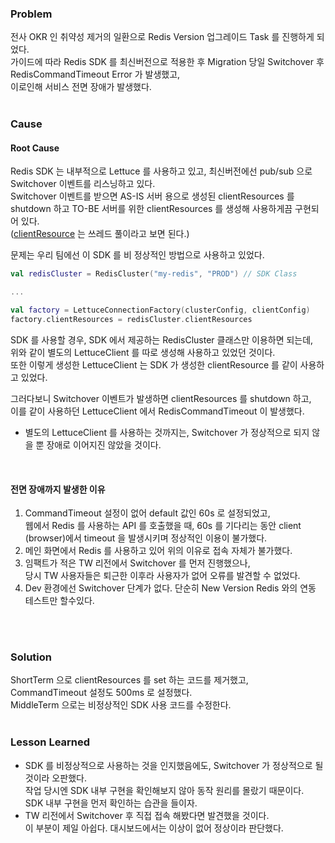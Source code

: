 ### Problem
전사 OKR 인 취약성 제거의 일환으로 Redis Version 업그레이드 Task 를 진행하게 되었다.  
가이드에 따라 Redis SDK 를 최신버전으로 적용한 후 Migration 당일 Switchover 후 RedisCommandTimeout Error 가 발생했고,  
이로인해 서비스 전면 장애가 발생했다.
<br/>
<br/>

### Cause
#### Root Cause
Redis SDK 는 내부적으로 Lettuce 를 사용하고 있고, 최신버전에선 pub/sub 으로 Switchover 이벤트를 리스닝하고 있다.      
Switchover 이벤트를 받으면 AS-IS 서버 용으로 생성된 clientResources 를 shutdown 하고 TO-BE 서버를 위한 clientResources 를 생성해 사용하게끔 구현되어 있다.  
([clientResource](https://github.com/redis/lettuce/wiki/Configuring-Client-resources) 는 쓰레드 풀이라고 보면 된다.)  

문제는 우리 팀에선 이 SDK 를 비 정상적인 방법으로 사용하고 있었다.

```kotlin
val redisCluster = RedisCluster("my-redis", "PROD") // SDK Class

...

val factory = LettuceConnectionFactory(clusterConfig, clientConfig)
factory.clientResources = redisCluster.clientResources
```
SDK 를 사용할 경우, SDK 에서 제공하는 RedisCluster 클래스만 이용하면 되는데,  
위와 같이 별도의 LettuceClient 를 따로 생성해 사용하고 있었던 것이다.  
또한 이렇게 생성한 LettuceClient 는 SDK 가 생성한 clientResource 를 같이 사용하고 있었다.  

그러다보니 Switchover 이벤트가 발생하면 clientResources 를 shutdown 하고,  
이를 같이 사용하던 LettuceClient 에서 RedisCommandTimeout 이 발생했다.  
* 별도의 LettuceClient 를 사용하는 것까지는, Switchover 가 정상적으로 되지 않을 뿐 장애로 이어지진 않았을 것이다.
<br/>

#### 전면 장애까지 발생한 이유 
1. CommandTimeout 설정이 없어 default 값인 60s 로 설정되었고,  
   웹에서 Redis 를 사용하는 API 를 호출했을 때, 60s 를 기다리는 동안 client (browser)에서 timeout 을 발생시키며 정상적인 이용이 불가했다.
2. 메인 화면에서 Redis 를 사용하고 있어 위의 이유로 접속 자체가 불가했다.
3. 임팩트가 적은 TW 리전에서 Switchover 를 먼저 진행했으나,  
   당시 TW 사용자들은 퇴근한 이후라 사용자가 없어 오류를 발견할 수 없었다.
4. Dev 환경에선 Switchover 단계가 없다. 단순히 New Version Redis 와의 연동 테스트만 할수있다.
<br/>
<br/>

### Solution
ShortTerm 으로 clientResources 를 set 하는 코드를 제거했고, CommandTimeout 설정도 500ms 로 설정했다.  
MiddleTerm 으로는 비정상적인 SDK 사용 코드를 수정한다.
<br/>
<br/>

### Lesson Learned
* SDK 를 비정상적으로 사용하는 것을 인지했음에도, Switchover 가 정상적으로 될것이라 오판했다.  
  작업 당시엔 SDK 내부 구현을 확인해보지 않아 동작 원리를 몰랐기 때문이다.  
  SDK 내부 구현을 먼저 확인하는 습관을 들이자.  
* TW 리전에서 Switchover 후 직접 접속 해봤다면 발견했을 것이다.  
  이 부분이 제일 아쉽다. 대시보드에서는 이상이 없어 정상이라 판단했다.  
<br/>
<br/>
<br/>
